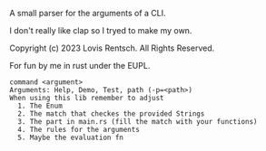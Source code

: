 A small parser for the arguments of a CLI. 

I don't really like clap so I tryed to make my own.

Copyright (c) 2023 Lovis Rentsch. All Rights Reserved.

For fun by me in rust under the EUPL.

```
command <argument>
Arguments: Help, Demo, Test, path (-p=<path>)
When using this lib remember to adjust
  1. The Enum
  2. The match that checkes the provided Strings
  3. The part in main.rs (fill the match with your functions)
  4. The rules for the arguments
  5. Maybe the evaluation fn
```
